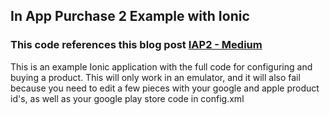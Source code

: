## In App Purchase 2 Example with Ionic

### This code references this blog post [IAP2 - Medium](https://medium.com/@andrew.thielcole/in-app-purchases-with-ionic-3-af13b21f49f2)


This is an example Ionic application with the full code for configuring and buying a product.
  This will only work in an emulator, and it will also fail because you need to edit a few pieces with
  your google and apple product id's, as well as your google play store code in config.xml</p>
